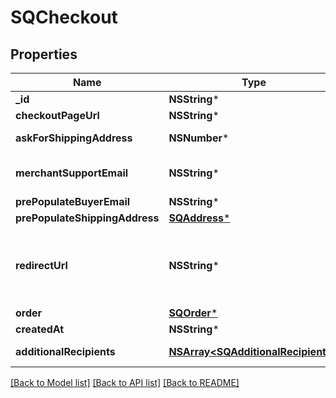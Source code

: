 # SQCheckout

## Properties
Name | Type | Description | Notes
------------ | ------------- | ------------- | -------------
**_id** | **NSString*** | ID generated by Square Checkout when a new checkout is requested. | [optional] 
**checkoutPageUrl** | **NSString*** | The URL that the buyer&#39;s browser should be redirected to after the checkout is completed. | [optional] 
**askForShippingAddress** | **NSNumber*** | If &#x60;true&#x60;, Square Checkout will collect shipping information on your behalf and store that information with the transaction information in your Square Dashboard.  Default: &#x60;false&#x60;. | [optional] 
**merchantSupportEmail** | **NSString*** | The email address to display on the Square Checkout confirmation page and confirmation email that the buyer can use to contact the merchant.  If this value is not set, the confirmation page and email will display the primary email address associated with the merchant&#39;s Square account.  Default: none; only exists if explicitly set. | [optional] 
**prePopulateBuyerEmail** | **NSString*** | If provided, the buyer&#39;s email is pre-populated on the checkout page as an editable text field.  Default: none; only exists if explicitly set. | [optional] 
**prePopulateShippingAddress** | [**SQAddress***](SQAddress.md) | If provided, the buyer&#39;s shipping info is pre-populated on the checkout page as editable text fields.  Default: none; only exists if explicitly set. | [optional] 
**redirectUrl** | **NSString*** | The URL to redirect to after checkout is completed with &#x60;checkoutId&#x60;, Square&#39;s &#x60;orderId&#x60;, &#x60;transactionId&#x60;, and &#x60;referenceId&#x60; appended as URL parameters. For example, if the provided redirect_url is &#x60;http://www.example.com/order-complete&#x60;, a successful transaction redirects the customer to:  &lt;pre&gt;&lt;code&gt;http://www.example.com/order-complete?checkoutId&#x3D;xxxxxx&amp;amp;orderId&#x3D;xxxxxx&amp;amp;referenceId&#x3D;xxxxxx&amp;amp;transactionId&#x3D;xxxxxx&lt;/code&gt;&lt;/pre&gt;  If you do not provide a redirect URL, Square Checkout will display an order confirmation page on your behalf; however Square strongly recommends that you provide a redirect URL so you can verify the transaction results and finalize the order through your existing/normal confirmation workflow. | [optional] 
**order** | [**SQOrder***](SQOrder.md) | Order to be checked out. | [optional] 
**createdAt** | **NSString*** | The time when the checkout was created, in RFC 3339 format. | [optional] 
**additionalRecipients** | [**NSArray&lt;SQAdditionalRecipient&gt;***](SQAdditionalRecipient.md) | Additional recipients (other than the merchant) receiving a portion of this checkout. For example, fees assessed on the purchase by a third party integration. | [optional] 

[[Back to Model list]](../README.md#documentation-for-models) [[Back to API list]](../README.md#documentation-for-api-endpoints) [[Back to README]](../README.md)


